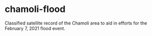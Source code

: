 # chamoli-flood
Classified satellite record of the Chamoli area to aid in efforts for the February 7, 2021 flood event.
